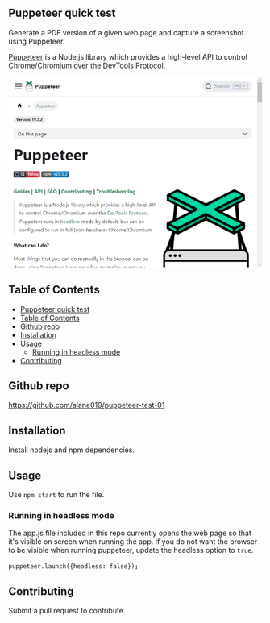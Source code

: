 ## Puppeteer quick test

  Generate a PDF version of a given web page and capture a screenshot using Puppeteer. 

  [Puppeteer](https://pptr.dev/) is a Node.js library which provides a high-level API to control Chrome/Chromium over the DevTools Protocol.



  ![.assets/images/screen.jpg](./example.png)
  

## Table of Contents

- [Puppeteer quick test](#puppeteer-quick-test)
- [Table of Contents](#table-of-contents)
- [Github repo](#github-repo)
- [Installation](#installation)
- [Usage](#usage)
	- [Running in headless mode](#running-in-headless-mode)
- [Contributing](#contributing)

 ## Github repo
 https://github.com/alane019/puppeteer-test-01
 ## Installation
  Install nodejs and npm dependencies.

  ## Usage
  Use `npm start` to run the file. 
  ### Running in headless mode
 The app.js file included in this repo currently opens the web page so that it's visible on screen when running the app. If you do not want the browser to be visible when running puppeteer, update the headless option to `true`.
   
   ``` puppeteer.launch({headless: false}); ```

  ## Contributing
  Submit a pull request to contribute.
